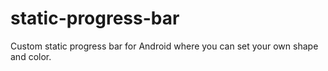 static-progress-bar
===================

Custom static progress bar for Android where you can set your own shape and color.

